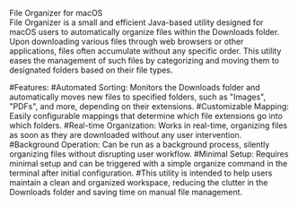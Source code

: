 File Organizer for macOS\
File Organizer is a small and efficient Java-based utility designed for macOS users to automatically organize files within the Downloads folder. Upon downloading various files through web browsers or other applications, files often accumulate without any specific order. This utility eases the management of such files by categorizing and moving them to designated folders based on their file types.

#Features:
#Automated Sorting: Monitors the Downloads folder and automatically moves new files to specified folders, such as "Images", "PDFs", and more, depending on their extensions.
#Customizable Mapping: Easily configurable mappings that determine which file extensions go into which folders.
#Real-time Organization: Works in real-time, organizing files as soon as they are downloaded without any user intervention.
#Background Operation: Can be run as a background process, silently organizing files without disrupting user workflow.
#Minimal Setup: Requires minimal setup and can be triggered with a simple organize command in the terminal after initial configuration.
#This utility is intended to help users maintain a clean and organized workspace, reducing the clutter in the Downloads folder and saving time on manual file management.
